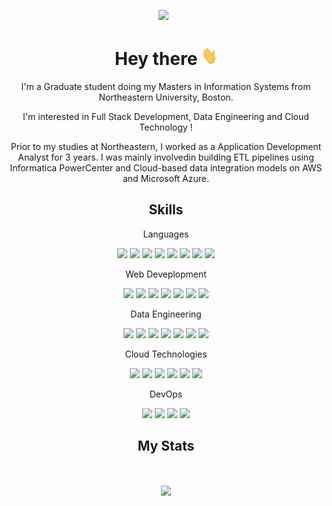 

<p align='center'>
<img src="https://i.imgur.com/fKlwN90.png"/>&nbsp;&nbsp;
</p>


<h1 align="center"> Hey there <img  src="https://raw.githubusercontent.com/ABSphreak/ABSphreak/master/gifs/Hi.gif" width="25px" height = "30px"> </h1>
<p align="center">
I'm a Graduate student doing my Masters in Information Systems from Northeastern University, Boston.
</p>
<p align="center">
I'm interested in Full Stack Development, Data Engineering and Cloud Technology !
</p>
<p align="center">
Prior to my studies at Northeastern, I worked as a Application Development Analyst for 3 years. I was mainly involvedin building ETL pipelines using Informatica PowerCenter and Cloud-based data integration models on AWS and Microsoft Azure.
</p>






<h2 align="center"> Skills </h2>


<p align="center"> Languages </p>
<p align="center">
  <img src = "https://img.shields.io/badge/-HTML5-E34F26?style=flat&logo=html5&logoColor=white">
  <img src = "https://img.shields.io/badge/-CSS3-1572B6?style=flat&logo=css3&logoColor=white">
  <img src="https://img.shields.io/badge/-JavaScript-eed718?style=flat&logo=javascript&logoColor=ffffff">
  <img src="https://img.shields.io/badge/Python-3776AB?style=flat&logo=python&logoColor=white">
  <img src = "https://img.shields.io/badge/MySQL-339933?style=flat&logo=mySQL&logoColor=white">
  <img src = "https://img.shields.io/badge/PostGre-0052CC?style=flat&logo=postgresql&logoColor=white">
  <img src="https://img.shields.io/badge/Java-E34F26?style=flat&logo=openjdk&logoColor=white">
  <img src="http://img.shields.io/badge/-Terraform-007ACC?style=flat&logo=terraform&logoColor=white">
</p>


<p align="center"> Web Deveplopment </p>
<p align="center">
  <img src = "https://img.shields.io/badge/React-1679A7?style=flat&logo=react&logoColor=white">
  <img src = "https://img.shields.io/badge/Bootstrap-019733?style=flat&logo=bootstrap&logoColor=white">
  <img src = "https://img.shields.io/badge/jQuery-0769AD?style=flat&logo=jQuery&logoColor=white">
  <img src = "https://img.shields.io/badge/Node.js-339933?style=flat&logo=Node.js&logoColor=white">
  <img src = "https://img.shields.io/badge/npm-CB3837?style=flat&logo=npm&logoColor=white">
  <img src = "https://img.shields.io/badge/-Angular-00599C?style=flat&logo=angular&logoColor=white">
  <img src="http://img.shields.io/badge/-ExpressJS-F1502F?style=flat&logo=express&logoColor=FFFFFF">
  </p>
  
  
<p align="center"> Data Engineering </p>
<p align="center">
  <img src = "https://img.shields.io/badge/Informatica%20Powercenter-FCC624?style=flat&logo=informatica&logoColor=white">
  <img src = "https://img.shields.io/badge/-Azure%20Data%20Factory-1572B6?style=flat&logo=azuredataexplorer&logoColor=white">
  <img src = "https://img.shields.io/badge/SQL%20Server-557C94?style=flat&logo=microsoftsqlserver&logoColor=white">
  <img src="https://img.shields.io/badge/-Talend-eed718?style=flat&logo=talend&logoColor=ffffff">
  <img src = "https://img.shields.io/badge/AWS%20Glue-0052CC?style=flat&logo=amazonrds&logoColor=white">
  <img src="http://img.shields.io/badge/-Power%20BI-F1502F?style=flat&logo=powerbi&logoColor=FFFFFF">
  <img src="http://img.shields.io/badge/-Tableau-339933?style=flat&logo=tableau&logoColor=FFFFFF">
</p>



<p align="center"> Cloud Technologies </p>
<p align="center">
  <img src = "https://img.shields.io/badge/Amazon%20Web%20Services-4EAA25?style=flat&logo=amazonaws&logoColor=white">
  <img src = "https://img.shields.io/badge/Microsoft%20Azure-CB3837?style=flat&logo=microsoftazure&logoColor=white">
  <img src="https://img.shields.io/badge/Azure%20Pipeline-3776AB?style=flat&logo=azurepipelines&logoColor=white">
  <img src = "https://img.shields.io/badge/Apache%20Kafka-557C94?style=flat&logo=apachekafka&logoColor=white">
  <img src = "https://img.shields.io/badge/Amazon%20S3-1679A7?style=flat&logo=amazons3&logoColor=white"> 
  <img src = "https://img.shields.io/badge/Azure%20Functions-3776AB?style=flat&logo=azurefunctions&logoColor=white">
 </p>
 
 
<p align="center"> DevOps </p>
<p align="center">
  <img src="http://img.shields.io/badge/-Git-F1502F?style=flat&logo=git&logoColor=FFFFFF">
  <img src="http://img.shields.io/badge/-Github-557C94?style=flat&logo=github&logoColor=FFFFFF">
  <img src = "https://img.shields.io/badge/Concourse-1679A7?style=flat&logo=concourse&logoColor=white">
    <img src="https://img.shields.io/badge/Azure%20Devops-019733?style=flat&logo=azuredevops&logoColor=white">
</p>

<h2 align="center"> My Stats </h2>
<!-- 
[![My GitHub Language Stats](https://github-readme-stats.vercel.app/api/top-langs/?username=uddhavz&langs_count=5&theme=buefy)](https://github-readme-stats.vercel.app/api/top-langs/?username=uddhavz&langs_count=5&theme=buefy) -->
<br>
<p align='center'><img width="463px" align="center" src="https://github-readme-stats.vercel.app/api/top-langs/?username=uddhavz&layout=compact&title_color=fff&icon_color=fff&text_color=9f9f9f&bg_color=151515"/>
  </p>
